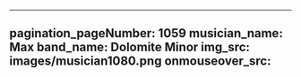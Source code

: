 ------
pagination_pageNumber: 1059
musician_name: Max
band_name: Dolomite Minor
img_src: images/musician1080.png
onmouseover_src: 
------